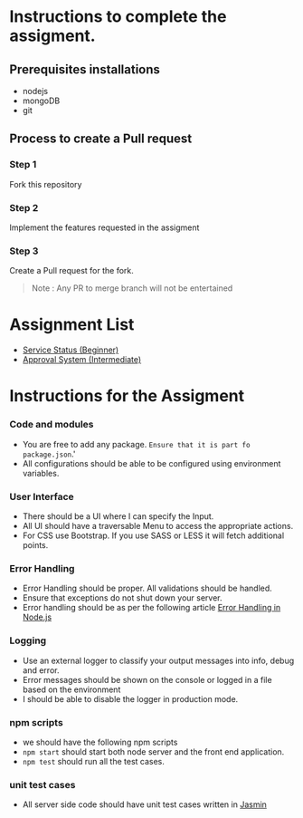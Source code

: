# Instructions to complete the assigment.

## Prerequisites installations
  * nodejs
  * mongoDB
  * git
  
  

## Process to create a Pull request
### Step 1

Fork this repository

### Step 2

Implement the features requested in the assigment

### Step 3

Create a Pull request for the fork.

> Note : Any PR to merge branch will not be entertained

# Assignment List
* [Service Status (Beginner)](./Assignment-1.md)
* [Approval System (Intermediate)](./Assignment-2.md)

# Instructions for the Assigment
### Code and modules
 * You are free to add any package. ``Ensure that it is part fo package.json``.'
 * All configurations should be able to be configured using environment variables.
 
### User Interface
 * There should be a UI where I can specify the Input.
 * All UI should have a traversable Menu to access the appropriate actions.
 * For CSS use Bootstrap. If you use SASS or LESS it will fetch additional points.
 
### Error Handling
 * Error Handling should be proper. All validations should be handled.
 * Ensure that exceptions do not shut down your server.
 * Error handling should be as per the following article [Error Handling in Node.js](https://www.joyent.com/node-js/production/design/errors)
 
 
### Logging
 * Use an external logger to classify your output messages into info, debug and error.
 * Error messages should be shown on the console or logged in a file based on the environment
 * I should be able to disable the logger in production mode.
 
### npm scripts 
 * we should have the following npm scripts
 * `npm start` should start both node server and the front end application.
 * `npm test` should run all the test cases.
 
### unit test cases
 * All server side code should have unit test cases written in [Jasmin](https://jasmine.github.io)
 